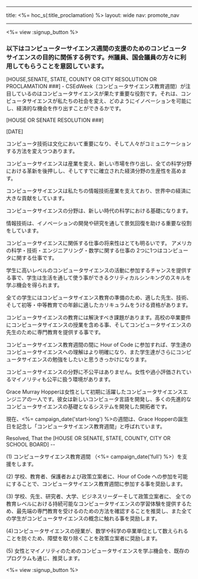 * * *

title: <%= hoc_s(:title_proclamation) %> layout: wide nav: promote_nav

* * *

<%= view :signup_button %>

### 以下はコンピューターサイエンス週間の支援のためのコンピュータサイエンスの目的に関係する例です。州議員、国会議員の方々に利用してもらうことを意図しています。

  
[HOUSE,SENATE, STATE, COUNTY OR CITY RESOLUTION OR PROCLAMATION ###] - CSEdWeek（コンピュータサイエンス教育週間）が注目しているのはコンピュータサイエンスが果たす重要な役割です。それは、コンピュータサイエンスが私たちの社会を変え、どのようにイノベーションを可能にし、経済的な機会を作り出すことができるかです。

[HOUSE OR SENATE RESOLUTION ###]

[DATE]

コンピュータ技術は文化において重要になり、そして人々がコミュニケーションする方法を変えつつあります。

コンピュータサイエンスは産業を変え、新しい市場を作り出し、全ての科学分野における革新を後押しし、そしてすでに確立された経済分野の生産性を高めます。

コンピュータサイエンスは私たちの情報技術産業を支えており、世界中の経済に大きな貢献をしています。

コンピュータサイエンスの分野は、新しい時代の科学における基礎になります。

情報技術は、イノベーションの開発や研究を通して景気回復を助ける重要な役割をしています。

コンピュータサイエンスに関係する仕事の将来性はとても明るいです。 アメリカの科学・技術・エンジニアリング・数学に関する仕事の 2つに1つはコンピュータに関する仕事です。

学生に高いレベルのコンピュータサイエンスの活動に参加するチャンスを提供する事で、学生は生活を通して使う事ができるクリティカルシンキングのスキルを学ぶ機会を得られます。

全ての学生にはコンピュータサイエンス教育の準備のため、適した先生、技術、そして初等・中等教育での年齢に適したカリキュラムをうける資格があります。

コンピュータサイエンスの教育には解決すべき課題があります。高校の卒業要件にコンピュータサイエンスの授業を含める事、そしてコンピュータサイエンスの先生のために専門教育を提供する事です。

コンピュータサイエンス教育週間の間に Hour of Code に参加すれば、学生達のコンピュータサイエンスへの理解はより明確になり、また学生達がさらにコンピュータサイエンスの勉強をしたいと思うきっかけになります。

コンピュータサイエンスの分野に不公平はありません。女性や過小評価されているマイノリティも公平に扱う環境があります。

Grace Murray Hopperは女性として初期に活躍したコンピュータサイエンスエンジニアの一人です。彼女は新しいコンピュータ言語を開発し、多くの先進的なコンピュータサイエンスの基礎となるシステムを開発した開拓者です。

現在、<%= campaign_date('start-long') %>の週間は、Grace Hopperの誕生日を記念し「コンピュータサイエンス教育週間」と呼ばれています。

Resolved, That the [HOUSE OR SENATE, STATE, COUNTY, CITY OR SCHOOL BOARD] --

(1) コンピュータサイエンス教育週間 （<%= campaign_date('full') %>）を支援をします。

(2) 学校、教育者、保護者および政策立案者に、Hour of Code への参加を可能にすることで、コンピュータサイエンス教育週間に参加する事を奨励します。

(3) 学校、先生、研究者、大学、ビジネスリーダーそして政策立案者に、 全ての教育レベルにおける持続可能なコンピュータサイエンスの学習体験を提供するため、最先端の専門教育を受けるのための方法を確認することを推奨し、また全ての学生がコンピュータサイエンスの概念に触れる事を奨励します。

(4)コンピュータサイエンスの授業が、数学や科学の卒業単位として数えられることを防ぐため、障壁を取り除くことを政策立案者に奨励します。

(5) 女性とマイノリティのためのコンピュータサイエンスを学ぶ機会を、既存のプログラムも通じ、推奨します。

<%= view :signup_button %>